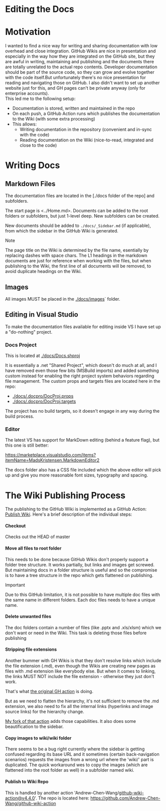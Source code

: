 ﻿# Editing the Docs

# Motivation

I wanted to find a nice way for writing and sharing documentation with low overhead and close integration. GitHub Wikis are nice in presentation and especially in the way how they are integrated on the GitHub site, but they are awful in writing, maintaining and publishing and the documents there are totally unrelated to the actual repo contents. Developer documentation should be part of the source code, so they can grow and evolve together with the code itself.But unfortunately there's no nice presentation for reading and navigating those on GitHub. I also didn't want to set up another website just for this, and GH pages can't be private anyway (only for enterprise accounts).  
 This led me to the following setup:

- Documentation is stored, written and maintained in the repo
- On each push, a GitHub Action runs which publishes the documentation to the Wiki (with some extra processing)
- This allows:
  - Writing documentation in the repository
    (convenient and in-sync with the code)
  - Reading documentation on the Wiki
    (nice-to-read, integrated and close to the code)

# Writing Docs

## Markdown Files

The documentation files are located in the [./docs folder of the repo] and subfolders.

The start page is <../Home.md>. Documents can be added to the root folders or subfolders, but just 1-level deep. New subfolders can be created.

New documents should be added to `./docs/_Sidebar.md` (if applicable), from which the sidebar in the GitHub Wiki is generated.


> [!NOTE]
> The page title on the Wiki is determined by the file name, esentially by replacing dashes with space chars. The L1 headings in the markdown documents are just for reference when working with the files, but when publishing to the Wiki, the first line of all documents will be removed, to avoid duplicate headings on the Wiki.

## Images

All images MUST be placed in the [./docs/images](../images)` folder.


## Editing in Visual Studio

To make the documentation files available for editing inside VS I have set up a "do-nothing" project.

### Docs Project

This is located at [./docs/Docs.shproj](../Docs.shproj)

It is essentially a .net "Shared Project", which doesn't do much at all, and I have removed even those few bits (MSBuild imports) and added something custom instead for enabling the right project system behaviors regarding file management.
The custom props and targets files are located here in the repo:

- [./docs/.docpro/DocProj.props](../.docproj/DocProj.props)
- [./docs/.docpro/DocProj.targets](../.docproj/DocProj.targets)

The project has no build targets, so it doesn't engage in any way during the build process.


### Editor

The latest VS has support for MarkDown editing (behind a feature flag), but this one is still better:

https://marketplace.visualstudio.com/items?itemName=MadsKristensen.MarkdownEditor2


The docs folder also has a CSS file included which the above editor will pick up and give you more reasonable font sizes, typography and spacing.

# The Wiki Publishing Process

The publishing to the GitHub Wiki is implemented as a GitHub Action: [Publish Wiki](../../.github/orkflows/publish-wiki.yml). Here's a brief description of the individual steps:

#### Checkout

Checks out the HEAD of master

#### Move all files to root folder

This needs to be done because GitHub Wikis don't properly support a folder tree structure. It works partially, but links and images get screwed. But maintaining docs in a folder structure is useful and so the compromise is to have a tree structure in the repo which gets flattened on publishing.

> [!IMPORTANT]
> Due to this GitHub limitation, it is not possible to have multiple doc files with the same name in different folders. Each doc files needs to have a unique name.

#### Delete unwanted files

The doc folders contain a number of files (like .pptx and .xls/xlsm) which we don't want or need in the Wiki. This task is deleting those files before publishing

#### Stripping file extensions

Another bummer with GH Wikis is that they don't resolve links which include the file extension (.md), even though the Wikis are creating new pages as files with .md extension like everybody else. But when it comes to linking, the links MUST NOT include the file extension - otherwise they just don't work.

That's what [the original GH action](https://github.com/impresscms-dev/strip-markdown-extensions-from-links-action) is doing.

But as we need to flatten the hierarchy, it's not sufficient to remove the .md extension, we also need to fix all the internal links (hyperlinks and image source links) for the hierarchy change.

[My fork of that action](https://github.com/impresscms-dev/strip-markdown-extensions-from-links-action) adds those capabilities. It also does some beautification to the sidebar.

#### Copy images to wiki/wiki folder

There seems to be a bug right currently where the sidebar is getting confused regarding its base URL and it sometimes (certain back-navigation scenarios) requests the images from a wrong url where the 'wiki/' part is duplicated. 
The quick workaround wes to copy the images (which are flattened into the root folder as well) in a subfolder named wiki.


#### Publish to Wiki Repo 

This is handled by another action 'Andrew-Chen-Wang/github-wiki-action@v4.4.0'. The repo is located here: https://github.com/Andrew-Chen-Wang/github-wiki-action


